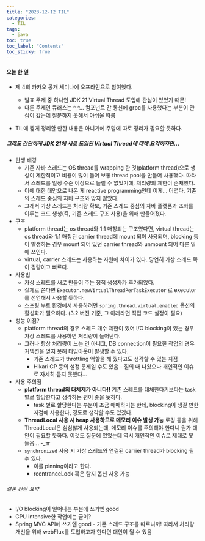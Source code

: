 ```yaml
---
title: "2023-12-12 TIL"
categories:
  - TIL
tags:
  - java
toc: true
toc_label: "Contents"
toc_sticky: true
---
```


#### 오늘 한 일

* 제 4회 카카오 공개 세미나에 오프라인으로 참여했다.
  * 발표 주제 중 하나인 JDK 21 Virtual Thread 도입에 관심이 있었기 때문!
  * 다른 주제인 큐러스는 ^_^... 컴포넌트 간 통신에 grpc를 사용했다는 부분이 관심이 갔는데 질문하지 못해서 아쉬울 따름

* TIL에 짧게 정리할 만한 내용은 아니기에 주말에 따로 정리가 필요할 듯하다.



##### 그래도 간단하게 JDK 21에 새로 도입된 Virtual Thread에 대해 요약하자면...

* 탄생 배경
  * 기존 자바 스레드는 OS thread를 wrapping 한 것(platform thread)으로 생성이 제한적이고 비용이 많이 들어 보통 thread pool을 만들어 사용했다. 따라서 스레드를 일정 수준 이상으로 늘릴 수 없었기에, 처리량의 제한이 존재했다.
  * 이에 대한 대안으로 나온 게 reactive programming인데 이게... 어렵다. 기존의 스레드 중심의 자바 구조와 맞지 않았다.
  * 그래서 가상 스레드는 처리량 확보, 기존 스레드 중심의 자바 플랫폼과 조화를 이루는 코드 생성(즉, 기존 스레드 구조 사용)을 위해 만들어졌다.
* 구조
  * platform thread는 os thread와 1:1 매칭되는 구조였다면, virtual thread는 os thread와 1:1 매칭된 carrier thread에 mount 되어 사용되며, blocking 등이 발생하는 경우 mount 되어 있던 carrier thread와 unmount 되어 다른 일에 쓰인다.
  * virtual, carrier 스레드는 사용하는 자원에 차이가 있다. 당연히 가상 스레드 쪽이 경량이고 빠르다.
* 사용법
  * 가상 스레드를 새로 만들어 주는 정적 생성자가 추가되었다.
  * 실제로 쓴다면 `Executor.newVirtualThreadPerTaskExecutor` 로 executor를 선언해서 사용할 듯하다.
  * 스프링 부트 환경에서 사용하려면 `spring.thread.virtual.enabled` 옵션의 활성화가 필요하다. (3.2 버전 기준, 그 아래라면 직접 코드 설정이 필요)
* 성능 이점?
  * platform thread의 경우 스레드 개수 제한이 있어 I/O blocking이 있는 경우 가상 스레드를 사용하면 처리량이 늘어난다.
  * 그러나 항상 처리량이 느는 건 아니고, DB connection이 필요한 작업의 경우 커넥션을 얻지 못해 타임아웃이 발생할 수 있다.
    * 기존 스레드가 throttling 역할을 해 줬다고도 생각할 수 있는 지점
    * Hikari CP 등의 설정 문제일 수도 있음 - 질의 때 나왔으나 개인적인 이슈로 자세히 듣지 못했다...
* 사용 주의점
  * **platform thread의 대체제가 아니다!!** 기존 스레드를 대체한다기보다는 task 별로 할당한다고 생각하는 편이 좋을 듯하다.
    * task 별로 할당한다는 부분이 조금 애매하기는 한데, blocking이 생길 만한 지점에 사용한다, 정도로 생각할 수도 있겠다.
  * **ThreadLocal 사용 시 heap 사용하므로 메모리 이슈 발생 가능** 로깅 등을 위해 ThreadLocal은 심심찮게 사용되는데, 메모리 이슈를 주의해야 한다니 뭔가 대안이 필요할 듯하다. 이것도 질문에 있었는데 역시 개인적인 이슈로 제대로 못 들음... -_ㅠ
  * `synchronized` 사용 시 가상 스레드와 연결된 carrier thread가 blocking 될 수 있다.
    * 이를 pinning이라고 한다.
    * reentranceLock 혹은 탐지 옵션 사용 가능

###### 결론 간단 요약

* I/O blocking이 일어나는 부분에 쓰기엔 good
* CPU intensive한 작업에는 굳이?
* Spring MVC API에 쓰기엔 good - 기존 스레드 구조를 따르니까! 따라서 처리량 개선을 위해 webFlux를 도입하고자 한다면 대안이 될 수 있음